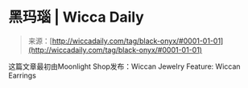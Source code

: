 <!--yml

category: 未分类

date: 2024-06-12 18:24:42

-->

# 黑玛瑙 | Wicca Daily

> 来源：[http://wiccadaily.com/tag/black-onyx/#0001-01-01](http://wiccadaily.com/tag/black-onyx/#0001-01-01)

这篇文章最初由Moonlight Shop发布：Wiccan Jewelry Feature: Wiccan Earrings
